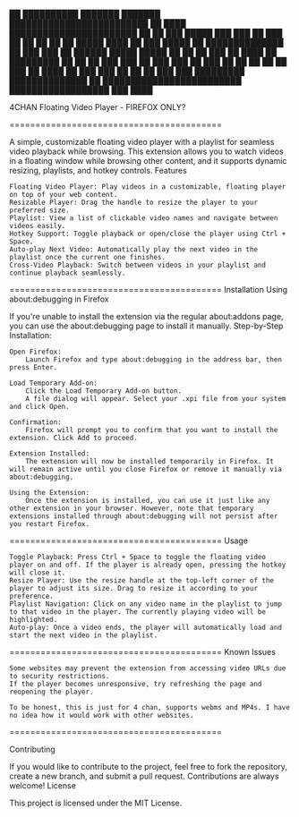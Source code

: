 ██   ██████████    ███████ ███████    █████████████████████████    ██    ████    ███████████████████████    ██ 
██   ███   █████   ███   ███    ██    ███    ██    ██    ██   ██   ██    █████   ████   ██    ███   █████   ██ 
██████████████ ██  ███   ███    ██    ██████ █████ █████ ██   ██   ██    ███ ██  ████   ██    █████████ ██  ██ 
██   ███   ███  ██ ███   ███    ██    ███    ██    ██    ██   ██   ██    ███  ██ ████   ██    ███   ███  ██ ██ 
██   ███   ███   █████████ ██████████████    ██    █████████████████████████   ██████████████████   ███   ████ 
                                                                                                               
                                                                                                            
4CHAN Floating Video Player - FIREFOX ONLY?

=========================================

A simple, customizable floating video player with a playlist for seamless video playback while browsing. This extension allows you to watch videos in a floating window while browsing other content, and it supports dynamic resizing, playlists, and hotkey controls.
Features

    Floating Video Player: Play videos in a customizable, floating player on top of your web content.
    Resizable Player: Drag the handle to resize the player to your preferred size.
    Playlist: View a list of clickable video names and navigate between videos easily.
    Hotkey Support: Toggle playback or open/close the player using Ctrl + Space.
    Auto-play Next Video: Automatically play the next video in the playlist once the current one finishes.
    Cross-Video Playback: Switch between videos in your playlist and continue playback seamlessly.

=========================================
Installation Using about:debugging in Firefox

If you're unable to install the extension via the regular about:addons page, you can use the about:debugging page to install it manually.
Step-by-Step Installation:

    Open Firefox:
        Launch Firefox and type about:debugging in the address bar, then press Enter.

    Load Temporary Add-on:
        Click the Load Temporary Add-on button.
        A file dialog will appear. Select your .xpi file from your system and click Open.

    Confirmation:
        Firefox will prompt you to confirm that you want to install the extension. Click Add to proceed.

    Extension Installed:
        The extension will now be installed temporarily in Firefox. It will remain active until you close Firefox or remove it manually via about:debugging.

    Using the Extension:
        Once the extension is installed, you can use it just like any other extension in your browser. However, note that temporary extensions installed through about:debugging will not persist after you restart Firefox.

=========================================
Usage

    Toggle Playback: Press Ctrl + Space to toggle the floating video player on and off. If the player is already open, pressing the hotkey will close it.
    Resize Player: Use the resize handle at the top-left corner of the player to adjust its size. Drag to resize it according to your preference.
    Playlist Navigation: Click on any video name in the playlist to jump to that video in the player. The currently playing video will be highlighted.
    Auto-play: Once a video ends, the player will automatically load and start the next video in the playlist.
    
=========================================
Known Issues

    Some websites may prevent the extension from accessing video URLs due to security restrictions.
    If the player becomes unresponsive, try refreshing the page and reopening the player.
    
    To be honest, this is just for 4 chan, supports webms and MP4s. I have no idea how it would work with other websites.
    
=========================================

Contributing

If you would like to contribute to the project, feel free to fork the repository, create a new branch, and submit a pull request. Contributions are always welcome!
License

This project is licensed under the MIT License.
